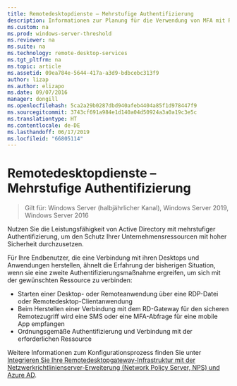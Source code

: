 ```yaml
---
title: Remotedesktopdienste – Mehrstufige Authentifizierung
description: Informationen zur Planung für die Verwendung von MFA mit RDS.
ms.custom: na
ms.prod: windows-server-threshold
ms.reviewer: na
ms.suite: na
ms.technology: remote-desktop-services
ms.tgt_pltfrm: na
ms.topic: article
ms.assetid: 09ea784e-5644-417a-a3d9-bdbcebc313f9
author: lizap
ms.author: elizapo
ms.date: 09/07/2016
manager: dongill
ms.openlocfilehash: 5ca2a29b0287dbd940afeb4404a85f1d978447f9
ms.sourcegitcommit: 3743cf691a984e1d140a04d50924a3a0a19c3e5c
ms.translationtype: HT
ms.contentlocale: de-DE
ms.lasthandoff: 06/17/2019
ms.locfileid: "66805114"
---
```

# <a name="remote-desktop-services---multi-factor-authentication"></a>Remotedesktopdienste – Mehrstufige Authentifizierung

>Gilt für: Windows Server (halbjährlicher Kanal), Windows Server 2019, Windows Server 2016

Nutzen Sie die Leistungsfähigkeit von Active Directory mit mehrstufiger Authentifizierung, um den Schutz Ihrer Unternehmensressourcen mit hoher Sicherheit durchzusetzen.

Für Ihre Endbenutzer, die eine Verbindung mit ihren Desktops und Anwendungen herstellen, ähnelt die Erfahrung der bisherigen Situation, wenn sie eine zweite Authentifizierungsmaßnahme ergreifen, um sich mit der gewünschten Ressource zu verbinden:
- Starten einer Desktop- oder Remoteanwendung über eine RDP-Datei oder Remotedesktop-Clientanwendung
- Beim Herstellen einer Verbindung mit dem RD-Gateway für den sicheren Remotezugriff wird eine SMS oder eine MFA-Abfrage für eine mobile App empfangen
- Ordnungsgemäße Authentifizierung und Verbindung mit der erforderlichen Ressource

Weitere Informationen zum Konfigurationsprozess finden Sie unter [Integrieren Sie Ihre Remotedesktopgateway-Infrastruktur mit der Netzwerkrichtlinienserver-Erweiterung (Network Policy Server, NPS) und Azure AD](https://docs.microsoft.com/azure/multi-factor-authentication/nps-extension-remote-desktop-gateway).
